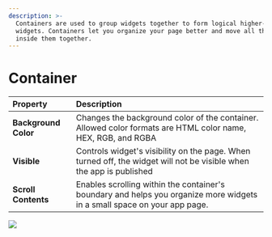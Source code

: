 ```yaml
---
description: >-
  Containers are used to group widgets together to form logical higher-order
  widgets. Containers let you organize your page better and move all the widgets
  inside them together.
---
```


# Container

| Property | Description |
| :--- | :--- |
| **Background Color** | Changes the background color of the container. Allowed color formats are HTML color name, HEX, RGB, and RGBA |
| **Visible** | Controls widget's visibility on the page. When turned off, the widget will not be visible when the app is published  |
| **Scroll Contents** | Enables scrolling within the container's boundary and helps you organize more widgets in a small space on your app page.  |

![](../.gitbook/assets/container_v10.gif)

